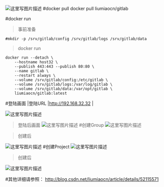 
![这里写图片描述](http://img.blog.csdn.net/20160804065323615)
#docker pull
docker pull liumiaocn/gitlab

#docker run
>事前准备
```
#mkdir -p /srv/gitlab/config /srv/gitlab/logs /srv/gitlab/data
```
>docker run
```
docker run --detach \
    --hostname host32 \
    --publish 443:443 --publish 80:80 \
    --name gitlab \
    --restart always \
    --volume /srv/gitlab/config:/etc/gitlab \
    --volume /srv/gitlab/logs:/var/log/gitlab \
    --volume /srv/gitlab/data:/var/opt/gitlab \
    liumiaocn/gitlab:latest
```

#登陆画面
|登陆URL	|http://192.168.32.32	|

![这里写图片描述](http://img.blog.csdn.net/20160806170902357)
>登陆后画面
![这里写图片描述](http://img.blog.csdn.net/20160806171326062)
#创建Group
![这里写图片描述](http://img.blog.csdn.net/20160806171639360)

>创建后

![这里写图片描述](http://img.blog.csdn.net/20160806171657032)
#创建Project
![这里写图片描述](http://img.blog.csdn.net/20160806173032381)

>创建后

![这里写图片描述](http://img.blog.csdn.net/20160806173231702)

#其他详细请参照：
http://blog.csdn.net/liumiaocn/article/details/52115571
